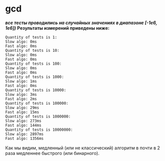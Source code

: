 # gcd
***все тесты проводились на случайных значениях в диапазоне [-1e6, 1e6])***
**Результаты измерений приведены ниже:**
```
Quantity of tests is 1:
Slow algo: 0ms
Fast algo: 0ms
Quantity of tests is 10:
Slow algo: 0ms
Fast algo: 0ms
Quantity of tests is 100:
Slow algo: 0ms
Fast algo: 0ms
Quantity of tests is 1000:
Slow algo: 1ms
Fast algo: 0ms
Quantity of tests is 10000:
Slow algo: 3ms
Fast algo: 2ms
Quantity of tests is 100000:
Slow algo: 29ms
Fast algo: 15ms
Quantity of tests is 1000000:
Slow algo: 273ms
Fast algo: 144ms
Quantity of tests is 10000000:
Slow algo: 2897ms
Fast algo: 1356ms
```
Как мы видим, медленный (или не классический) алгоритм в почти в 2 раза медленнее быстрого (или бинарного).
